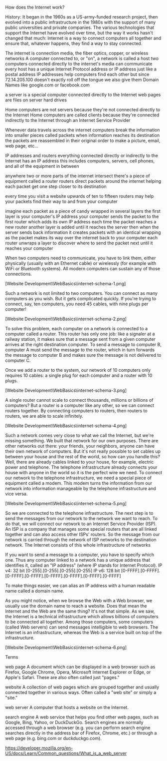 How does the Internet work?

History:
It began in the 1960s as a US-army-funded research project, then evolved into a public infrastructure in the 1980s with the support of many public universities and private companies. The various technologies that support the Internet have evolved over time, but the way it works hasn't changed that much: Internet is a way to connect computers all together and ensure that, whatever happens, they find a way to stay connected.



The internet is connection media, the fiber optics, copper, or wireless networks
A computer connected to, or "on", a network is called a host
two computers connected directly to the internet's media can communicate
every host has a unique Internet Protocol address or IP address
just like a postal address
IP addresses help computers find each other but since 72.14.205.100 doesn't exactly roll off the tongue we also give them Domain Names like google.com or facebook.com



a server is a special computer connected directly to the Internet
web pages are files on server hard drives

Home computers are not servers because they're not connected directly to the Internet
Home computers are called clients because they're connected indirectly to the Internet through an Internet Service Provider


Whenever data travels across the internet computers break the information
into smaller pieces called packets
when information reaches its destination the packets are reassembled in their
original order to make a picture, email, web page, etc...

IP addresses and routers
everything connected directly or indirectly to the Internet has an IP address
this includes computers, servers, cell phones, and all of the equipment in between

anywhere two or more parts of the internet intersect there's a piece of equipment called a router routers direct packets around the internet helping each packet get one step closer
to its destination

every time you visit a website upwards of ten to fifteen routers may help your packets find their
way to and from your computer

imagine each packet as a piece of candy wrapped in several layers
the first layer is your computer's IP address
your computer sends the packet to the first router which adds its own IP address each time
the packet reaches a new router another layer is added until it reaches the server
then when the server sends back information it creates packets with an identical
wrapping as the packet makes its way
over the internet back to your computer
each router unwraps a layer to discover
where to send the packet next until it
reaches your computer

When two computers need to communicate, you have to link them, either physically (usually with an Ethernet cable) or wirelessly (for example with WiFi or Bluetooth systems). All modern computers can sustain any of those connections.

[Website Development\WebBasics\internet-schema-1.png]

Such a network is not limited to two computers. You can connect as many computers as you wish. But it gets complicated quickly. If you're trying to connect, say, ten computers, you need 45 cables, with nine plugs per computer!

[Website Development\WebBasics\internet-schema-2.png]

To solve this problem, each computer on a network is connected to a computer called a router. This router has only one job: like a signaler at a railway station, it makes sure that a message sent from a given computer arrives at the right destination computer. To send a message to computer B, computer A must send the message to the router, which in turn forwards the message to computer B and makes sure the message is not delivered to computer C.

Once we add a router to the system, our network of 10 computers only requires 10 cables: a single plug for each computer and a router with 10 plugs.

[Website Development\WebBasics\internet-schema-3.png]

A single router cannot scale to connect thousands, millions or billions of computers?
But a router is a computer like any other, so we can connect routers together.
By connecting computers to routers, then routers to routers, we are able to scale infinitely.

[Website Development\WebBasics\internet-schema-4.png]

Such a network comes very close to what we call the Internet, but we're missing something. We built that network for our own purposes. There are other networks out there: your friends, your neighbors, anyone can have their own network of computers. But it's not really possible to set cables up between your house and the rest of the world, so how can you handle this? Well, there are already cables linked to your house, for example, electric power and telephone. The telephone infrastructure already connects your house with anyone in the world so it is the perfect wire we need. To connect our network to the telephone infrastructure, we need a special piece of equipment called a modem. This modem turns the information from our network into information manageable by the telephone infrastructure and vice versa.

[Website Development\WebBasics\internet-schema-5.png]

So we are connected to the telephone infrastructure. The next step is to send the messages from our network to the network we want to reach. To do that, we will connect our network to an Internet Service Provider (ISP). An ISP is a company that manages some special routers that are all linked together and can also access other ISPs' routers. So the message from our network is carried through the network of ISP networks to the destination network. The Internet consists of this whole infrastructure of networks


If you want to send a message to a computer, you have to specify which one. Thus any computer linked to a network has a unique address that identifies it, called an "IP address" (where IP stands for Internet Protocol).
IP v4: 32 bit
[0-255].[0-255].[0-255].[0-255]
IP v6: 128 bit    [0-FFFF].[0-FFFF].[0-FFFF].[0-FFFF].[0-FFFF].[0-FFFF].[0-FFFF].[0-FFFF]


To make things easier, we can alias an IP address with a human readable name called a domain name.

As you might notice, when we browse the Web with a Web browser, we usually use the domain name to reach a website. Does that mean the Internet and the Web are the same thing? It's not that simple. As we saw, the Internet is a technical infrastructure which allows billions of computers to be connected all together. Among those computers, some computers (called Web servers) can send messages intelligible to web browsers. The Internet is an infrastructure, whereas the Web is a service built on top of the infrastructure.

[Website Development\WebBasics\internet-schema-6.png]









Terms

web page
A document which can be displayed in a web browser such as Firefox, Google Chrome, Opera, Microsoft Internet Explorer or Edge, or Apple's Safari. These are also often called just "pages."

website
A collection of web pages which are grouped together and usually connected together in various ways. Often called a "web site" or simply a "site."

web server
A computer that hosts a website on the Internet.

search engine
A web service that helps you find other web pages, such as Google, Bing, Yahoo, or DuckDuckGo. Search engines are normally accessed through a web browser (e.g. you can perform search engine searches directly in the address bar of Firefox, Chrome, etc.) or through a web page (e.g. bing.com or duckduckgo.com).

https://developer.mozilla.org/en-US/docs/Learn/Common_questions/What_is_a_web_server
